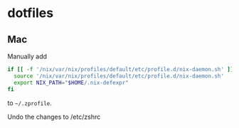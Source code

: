# dotfiles

## Mac

Manually add
```sh
if [[ -f '/nix/var/nix/profiles/default/etc/profile.d/nix-daemon.sh' ]]; then
  source '/nix/var/nix/profiles/default/etc/profile.d/nix-daemon.sh'
  export NIX_PATH="$HOME/.nix-defexpr"
fi
```

to `~/.zprofile`.

Undo the changes to /etc/zshrc
